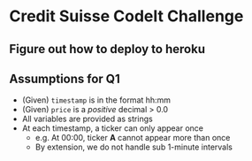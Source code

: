 # Credit Suisse CodeIt Challenge

## Figure out how to deploy to heroku




## Assumptions for Q1

- (Given) `timestamp` is in the format hh:mm
- (Given) `price` is a *positive* decimal > 0.0
- All variables are provided as strings
- At each timestamp, a ticker can only appear once
    - e.g. At 00:00, ticker **A** cannot appear more than once
    - By extension, we do not handle sub 1-minute intervals

